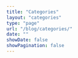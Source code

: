 ```yaml
---
title: "Categories"
layout: "categories"
type: "page"
url: "/blog/categories/"
date: ""
showDate: false
showPagination: false
---
```

